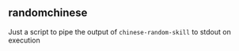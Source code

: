 ## randomchinese
Just a script to pipe the output of `chinese-random-skill` to stdout on execution

